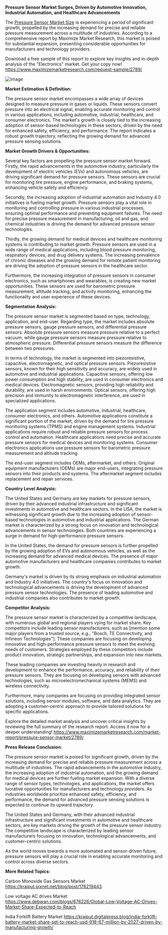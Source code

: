 **Pressure Sensor Market Surges, Driven by Automotive Innovation, Industrial Automation, and Healthcare Advancements**

The [Pressure Sensor Market Size](https://www.maximizemarketresearch.com/market-report/pressure-sensor-market/2789/) is experiencing a period of significant growth, propelled by the increasing demand for precise and reliable pressure measurement across a multitude of industries. According to a comprehensive report by Maximize Market Research, this market is poised for substantial expansion, presenting considerable opportunities for manufacturers and technology providers.

Download a free sample of this report to explore key insights and in-depth analysis of the "Electronics" market. Get your copy now! https://www.maximizemarketresearch.com/request-sample/2789/ 

![image](https://github.com/user-attachments/assets/37a198d9-6cde-40ce-bebb-e96d5a9f555e)


**Market Estimation & Definition:**

The pressure sensor market encompasses a wide array of devices designed to measure pressure in gases or liquids. These sensors convert pressure into an electrical signal, enabling accurate monitoring and control in various applications, including automotive, industrial, healthcare, and consumer electronics. The market's growth is closely tied to the increasing adoption of sensor-based technologies in these sectors, driven by the need for enhanced safety, efficiency, and performance. The report indicates a robust growth trajectory, reflecting the growing demand for advanced pressure sensing solutions.

**Market Growth Drivers & Opportunities:**

Several key factors are propelling the pressure sensor market forward. Firstly, the rapid advancements in the automotive industry, particularly the development of electric vehicles (EVs) and autonomous vehicles, are driving significant demand for pressure sensors. These sensors are crucial for monitoring tire pressure, engine performance, and braking systems, enhancing vehicle safety and efficiency.

Secondly, the increasing adoption of industrial automation and Industry 4.0 initiatives is fueling market growth. Pressure sensors play a vital role in monitoring and controlling pressure in various industrial processes, ensuring optimal performance and preventing equipment failures. The need for precise pressure measurement in manufacturing, oil and gas, and chemical industries is driving the demand for advanced pressure sensor technologies.

Thirdly, the growing demand for medical devices and healthcare monitoring systems is contributing to market growth. Pressure sensors are used in a wide range of medical applications, including blood pressure monitoring, respiratory devices, and drug delivery systems. The increasing prevalence of chronic diseases and the growing demand for remote patient monitoring are driving the adoption of pressure sensors in the healthcare sector.

Furthermore, the increasing integration of pressure sensors in consumer electronics, such as smartphones and wearables, is creating new market opportunities. These sensors are used for barometric pressure measurement, altitude tracking, and activity monitoring, enhancing the functionality and user experience of these devices.

**Segmentation Analysis:**

The pressure sensor market is segmented based on type, technology, application, and end-user. Regarding type, the market includes absolute pressure sensors, gauge pressure sensors, and differential pressure sensors. Absolute pressure sensors measure pressure relative to a perfect vacuum, while gauge pressure sensors measure pressure relative to atmospheric pressure. Differential pressure sensors measure the difference between two pressures.

In terms of technology, the market is segmented into piezoresistive, capacitive, electromagnetic, and optical pressure sensors. Piezoresistive sensors, known for their high sensitivity and accuracy, are widely used in automotive and industrial applications. Capacitive sensors, offering low power consumption and high stability, are used in consumer electronics and medical devices. Electromagnetic sensors, providing high reliability and durability, are used in harsh environments. Optical sensors, offering high precision and immunity to electromagnetic interference, are used in specialized applications.

The application segment includes automotive, industrial, healthcare, consumer electronics, and others. Automotive applications constitute a significant portion of the market, driven by the demand for tire pressure monitoring systems (TPMS) and engine management systems. Industrial applications require robust and reliable pressure sensors for process control and automation. Healthcare applications need precise and accurate pressure sensors for medical devices and monitoring systems. Consumer electronics applications use pressure sensors for barometric pressure measurement and altitude tracking.

The end-user segment includes OEMs, aftermarket, and others. Original equipment manufacturers (OEMs) are major end-users, integrating pressure sensors into their products and systems. The aftermarket segment includes replacement and repair services.

**Country Level Analysis:**

The United States and Germany are key markets for pressure sensors, driven by their advanced industrial infrastructure and significant investments in automotive and healthcare sectors. In the USA, the market is witnessing significant growth due to the increasing adoption of sensor-based technologies in automotive and industrial applications. The German market is characterized by a strong focus on innovation and technological advancements in sensor technologies. Both countries are experiencing a surge in demand for high-performance pressure sensors.

In the United States, the demand for pressure sensors is further propelled by the growing adoption of EVs and autonomous vehicles, as well as the increasing demand for advanced medical devices. The presence of major automotive manufacturers and healthcare companies contributes to market growth.

Germany's market is driven by its strong emphasis on industrial automation and Industry 4.0 initiatives. The country's focus on innovation and technological advancements is driving the development of advanced pressure sensor technologies. The presence of leading automotive and industrial companies also contributes to market growth.

**Competitor Analysis:**

The pressure sensor market is characterized by a competitive landscape, with numerous global and regional players vying for market share. Key competitors include leading sensor manufacturers, such as [mention some major players from a trusted source, e.g., "Bosch, TE Connectivity, and Infineon Technologies"]. These companies are focusing on developing innovative and high-performance pressure sensors to meet the evolving needs of customers. Strategies employed by these competitors include product innovation, strategic partnerships, and expansion into new markets.

These leading companies are investing heavily in research and development to enhance the performance, accuracy, and reliability of their pressure sensors. They are focusing on developing sensors with advanced technologies, such as microelectromechanical systems (MEMS) and wireless connectivity.

Furthermore, many companies are focusing on providing integrated sensor solutions, including sensor modules, software, and data analytics. They are adopting a customer-centric approach to provide tailored solutions for specific applications.

Explore the detailed market analysis and uncover critical insights by reviewing the full summary of the research report. Access it now for a deeper understanding! https://www.maximizemarketresearch.com/market-report/pressure-sensor-market/2789/ 

**Press Release Conclusion:**

The pressure sensor market is poised for significant growth, driven by the increasing demand for precise and reliable pressure measurement across a multitude of industries. The rapid advancements in the automotive industry, the increasing adoption of industrial automation, and the growing demand for medical devices are further fueling market expansion. With a diverse range of sensor types, technologies, and applications, the market offers lucrative opportunities for manufacturers and technology providers. As industries worldwide prioritize enhanced safety, efficiency, and performance, the demand for advanced pressure sensing solutions is expected to continue its upward trajectory.

The United States and Germany, with their advanced industrial infrastructure and significant investments in automotive and healthcare sectors, are key markets driving the growth of the pressure sensor industry. The competitive landscape is characterized by leading sensor manufacturers focusing on innovation, technological advancements, and customer-centric solutions.

As the world moves towards a more automated and sensor-driven future, pressure sensors will play a crucial role in enabling accurate monitoring and control across diverse sectors.

**More Related Topics:**

Carbon Monoxide Gas Sensors Market https://krajput.pixnet.net/blog/post/176219443 

Low voltage AC drives Market https://www.debwan.com/blogs/676226/Global-Low-Voltage-AC-Drives-Market-Share-Expected-to-Reach 

India Forklift Battery Market https://krajput.digitalpress.blog/india-forklift-battery-market-share-set-to-reach-usd-918-67-million-by-2027-driven-by-manufacturing-growth/ 
